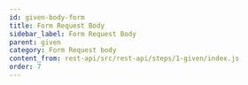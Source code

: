```yaml
---
id: given-body-form
title: Form Request Body
sidebar_label: Form Request Body
parent: given
category: Form Request body
content_from: rest-api/src/rest-api/steps/1-given/index.js
order: 7
---
```


